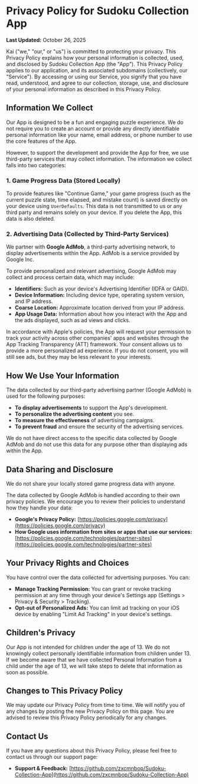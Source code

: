 # Privacy Policy for Sudoku Collection App

**Last Updated:** October 26, 2025

Kai ("we," "our," or "us") is committed to protecting your privacy. This Privacy Policy explains how your personal information is collected, used, and disclosed by Sudoku Collection App (the "App"). This Privacy Policy applies to our application, and its associated subdomains (collectively, our "Service"). By accessing or using our Service, you signify that you have read, understood, and agree to our collection, storage, use, and disclosure of your personal information as described in this Privacy Policy.

## Information We Collect

Our App is designed to be a fun and engaging puzzle experience. We do not require you to create an account or provide any directly identifiable personal information like your name, email address, or phone number to use the core features of the App.

However, to support the development and provide the App for free, we use third-party services that may collect information. The information we collect falls into two categories:

### 1. Game Progress Data (Stored Locally)

To provide features like "Continue Game," your game progress (such as the current puzzle state, time elapsed, and mistake count) is saved directly on your device using `UserDefaults`. This data is not transmitted to us or any third party and remains solely on your device. If you delete the App, this data is also deleted.

### 2. Advertising Data (Collected by Third-Party Services)

We partner with **Google AdMob**, a third-party advertising network, to display advertisements within the App. AdMob is a service provided by Google Inc.

To provide personalized and relevant advertising, Google AdMob may collect and process certain data, which may include:

*   **Identifiers:** Such as your device's Advertising Identifier (IDFA or GAID).
*   **Device Information:** Including device type, operating system version, and IP address.
*   **Coarse Location:** Approximate location derived from your IP address.
*   **App Usage Data:** Information about how you interact with the App and the ads displayed, such as ad views and clicks.

In accordance with Apple's policies, the App will request your permission to track your activity across other companies' apps and websites through the App Tracking Transparency (ATT) framework. Your consent allows us to provide a more personalized ad experience. If you do not consent, you will still see ads, but they may be less relevant to your interests.

## How We Use Your Information

The data collected by our third-party advertising partner (Google AdMob) is used for the following purposes:

*   **To display advertisements** to support the App's development.
*   **To personalize the advertising content** you see.
*   **To measure the effectiveness** of advertising campaigns.
*   **To prevent fraud** and ensure the security of the advertising services.

We do not have direct access to the specific data collected by Google AdMob and do not use this data for any purpose other than displaying ads within the App.

## Data Sharing and Disclosure

We do not share your locally stored game progress data with anyone.

The data collected by Google AdMob is handled according to their own privacy policies. We encourage you to review their policies to understand how they handle your data:

*   **Google's Privacy Policy:** [https://policies.google.com/privacy](https://policies.google.com/privacy)
*   **How Google uses information from sites or apps that use our services:** [https://policies.google.com/technologies/partner-sites](https://policies.google.com/technologies/partner-sites)

## Your Privacy Rights and Choices

You have control over the data collected for advertising purposes. You can:

*   **Manage Tracking Permission:** You can grant or revoke tracking permission at any time through your device's Settings app (Settings > Privacy & Security > Tracking).
*   **Opt-out of Personalized Ads:** You can limit ad tracking on your iOS device by enabling "Limit Ad Tracking" in your device's settings.

## Children's Privacy

Our App is not intended for children under the age of 13. We do not knowingly collect personally identifiable information from children under 13. If we become aware that we have collected Personal Information from a child under the age of 13, we will take steps to delete that information as soon as possible.

## Changes to This Privacy Policy

We may update our Privacy Policy from time to time. We will notify you of any changes by posting the new Privacy Policy on this page. You are advised to review this Privacy Policy periodically for any changes.

## Contact Us

If you have any questions about this Privacy Policy, please feel free to contact us through our support page:

*   **Support & Feedback:** [https://github.com/zxcmnbop/Sudoku-Collection-App](https://github.com/zxcmnbop/Sudoku-Collection-App)
